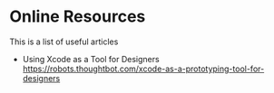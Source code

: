 # Online Resources
This is a list of useful articles 

- Using Xcode as a Tool for Designers  
https://robots.thoughtbot.com/xcode-as-a-prototyping-tool-for-designers

 
